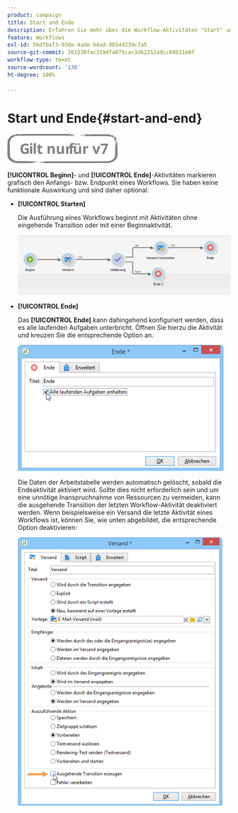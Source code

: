 ```yaml
---
product: campaign
title: Start und Ende
description: Erfahren Sie mehr über die Workflow-Aktivitäten "Start" und "Ende".
feature: Workflows
exl-id: 56dfbaf3-93de-4ade-b4ad-9b54d239c7a5
source-git-commit: 381538fac319dfa075cac3db2252a9cc80b31e0f
workflow-type: tm+mt
source-wordcount: '138'
ht-degree: 100%

---
```


# Start und Ende{#start-and-end}

![](../../assets/v7-only.svg)

**[!UICONTROL Beginn]**- und **[!UICONTROL Ende]**-Aktivitäten markieren grafisch den Anfangs- bzw. Endpunkt eines Workflows. Sie haben keine funktionale Auswirkung und sind daher optional.

* **[!UICONTROL Starten]**

   Die Ausführung eines Workflows beginnt mit Aktivitäten ohne eingehende Transition oder mit einer Beginnaktivität.

   ![](assets/s_user_segmentation_start_stop.png)

* **[!UICONTROL Ende]**

   Das **[!UICONTROL Ende]** kann dahingehend konfiguriert werden, dass es alle laufenden Aufgaben unterbricht. Öffnen Sie hierzu die Aktivität und kreuzen Sie die entsprechende Option an.

   ![](assets/s_user_segmentation_end.png)

   Die Daten der Arbeitstabelle werden automatisch gelöscht, sobald die Endeaktivität aktiviert wird. Sollte dies nicht erforderlich sein und um eine unnötige Inanspruchnahme von Ressourcen zu vermeiden, kann die ausgehende Transition der letzten Workflow-Aktivität deaktiviert werden. Wenn beispielsweise ein Versand die letzte Aktivität eines Workflows ist, können Sie, wie unten abgebildet, die entsprechende Option deaktivieren:

   ![](assets/s_advuser_delivery_option_no_output.png)
